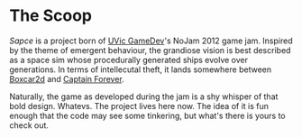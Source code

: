 The Scoop
=========

*Sapce* is a project born of [UVic GameDev](http://uvicgamedev.com/)'s NoJam 2012 game jam. Inspired by the theme of emergent behaviour, the grandiose vision is best described as a space sim whose procedurally generated ships evolve over generations. In terms of intellecutal theft, it lands somewhere between [Boxcar2d](http://boxcar2d.com/) and [Captain Forever](http://www.captainforever.com/captainforever.php).

Naturally, the game as developed during the jam is a shy whisper of that bold design. Whatevs. The project lives here now. The idea of it is fun enough that the code may see some tinkering, but what's there is yours to check out.
